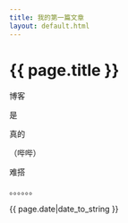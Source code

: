 ```yaml
---
title: 我的第一篇文章
layout: default.html
---
```


# {{ page.title }}

博客

是

真的

（哔哔）

难搭

。。。。。。

{{ page.date|date_to_string }}